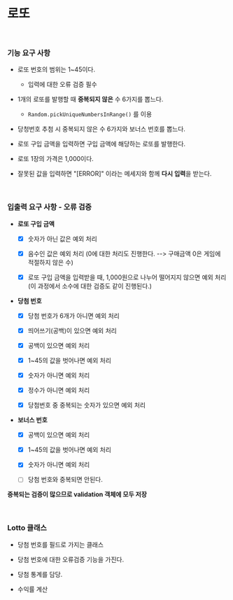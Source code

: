 # 로또

<br>

### 기능 요구 사항

- 로또 번호의 범위는 1~45이다.

  - 입력에 대한 오류 검증 필수

- 1개의 로또를 발행할 때 **중복되지 않은** 수 6가지를 뽑느다.

  - `Random.pickUniqueNumbersInRange()` 를 이용

- 당청번호 추첨 시 중복되지 않은 수 6가지와 보너스 번호를 뽑느다.

- 로또 구입 금액을 입력하면 구입 금액에 해당하는 로또를 발행한다.

- 로또 1장의 가격은 1,000이다.

- 잘못된 값을 입력하면 "[ERROR]" 이라는 메세지와 함께 **다시 입력**을 받는다.

<br>

### 입출력 요구 사항 - 오류 검증

- **로또 구입 금액**

  - [x] 숫자가 아닌 값은 예외 처리

  - [x] 음수인 값은 예외 처리 (0에 대한 처리도 진행한다. --> 구매금액 0은 게임에 적절하지 않은 수)

  - [x] 로또 구입 금액을 입력받을 때, 1,000원으로 나누어 떨어지지 않으면 예외 처리  
         (이 과정에서 소수에 대한 검증도 같이 진행된다.)

- **당첨 번호**

  - [x] 당첨 번호가 6개가 아니면 예외 처리

  - [x] 띄어쓰기(공백)이 있으면 예외 처리

  - [x] 공백이 있으면 예외 처리

  - [x] 1~45의 값을 벗어나면 예외 처리

  - [x] 숫자가 아니면 예외 처리

  - [x] 정수가 아니면 예외 처리

  - [x] 당첨번호 중 중복되는 숫자가 있으면 예외 처리

- **보너스 번호**

  - [x] 공백이 있으면 예외 처리

  - [x] 1~45의 값을 벗어나면 예외 처리

  - [x] 숫자가 아니면 예외 처리

  - [ ] 당첨 번호와 중복되면 안된다.

**중복되는 검증이 많으므로 validation 객체에 모두 저장**

<br>

### Lotto 클래스

- 당첨 번호를 필드로 가지는 클래스

- 당첨 번호에 대한 오류검증 기능을 가진다.

- 당첨 통계를 담당.

- 수익률 계산
